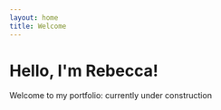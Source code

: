 ```yaml
---
layout: home
title: Welcome
---
```


# Hello, I'm Rebecca!

Welcome to my portfolio: currently under construction
